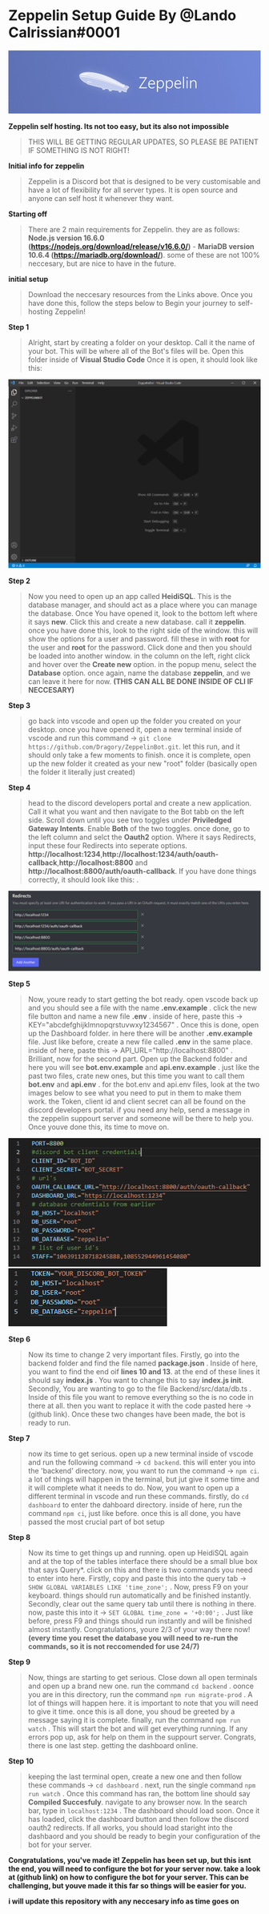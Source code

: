 # Zeppelin Setup Guide By @Lando Calrissian#0001
![Zeppelin Banner](assets/zeppelinbanner.jpg)

**Zeppelin self hosting. Its not too easy, but its also not impossible**

> THIS WILL BE GETTING REGULAR UPDATES, SO PLEASE BE PATIENT IF SOMETHING IS NOT RIGHT!

**Initial info for zeppelin**

> Zeppelin is a Discord bot that is designed to be very customisable and have a lot of flexibility for all server types. It is open source and anyone can self host it whenever they want.

**Starting off**

> There are 2 main requirements for Zeppelin. they are as follows: **Node.js version 16.6.0 (https://nodejs.org/download/release/v16.6.0/)** - **MariaDB version 10.6.4 (https://mariadb.org/download/)**. some of these are not 100% neccesary, but are nice to have in the future.

**initial setup**

> Download the neccesary resources from the Links above. Once you have done this, follow the steps below to Begin your journey to self-hosting Zeppelin!

**Step 1**

> Alright, start by creating a folder on your desktop. Call it the name of your bot. This will be where all of the Bot's files will be. Open this folder inside of **Visual Studio Code** Once it is open, it should look like this:

![vscode start](assets/image1.PNG)

**Step 2**

> Now you need to open up an app called **HeidiSQL**. This is the database manager, and should act as a place where you can manage the database. Once You have opened it, look to the bottom left where it says **new**. Click this and create a new database. call it **zeppelin**. once you have done this, look to the right side of the window. this will show the options for a user and password. fill these in with **root** for the user and **root** for the password. Click done and then you should be loaded into another window. in the column on the left, right click and hover over the **Create new** option. in the popup menu, select the **Database** option. once again, name the database **zeppelin**, and we can leave it here for now. **(THIS CAN ALL BE DONE INSIDE OF CLI IF NECCESARY)**

**Step 3**

> go back into vscode and open up the folder you created on your desktop. once you have opened it, open a new terminal inside of vscode and run this command -> ```git clone https://github.com/Dragory/ZeppelinBot.git```. let this run, and it should only take a few moments to finish. once it is complete, open up the new folder it created as your new "root" folder (basically open the folder it literally just created)

**Step 4**

> head to the discord developers portal and create a new application. Call it what you want and then navigate to the Bot tabb on the left side. Scroll down until you see two toggles under **Priviledged Gateway Intents**. Enable **Both** of the two toggles. once done, go to the left column and selct the **Oauth2** option. Where it says Redirects, input these four Redirects into seperate options. **http://localhost:1234**,**http://localhost:1234/auth/oauth-callback**,**http://localhost:8800** and **http://localhost:8800/auth/oauth-callback**. If you have done things correctly, it should look like this: .

![dev portal redirects](assets/image2.PNG)

**Step 5**

> Now, youre ready to start getting the bot ready. open vscode back up and you should see a file with the name **.env.example** . click the new file button and name a new file **.env** . inside of here, paste this -> KEY="abcdefghijklmnopqrstuvwxy1234567" . Once this is done, open up the Dashboard folder. in here there will be another **.env.example** file. Just like before, create a new file called **.env** in the same place. inside of here, paste this -> API_URL="http://localhost:8800" . Brilliant, now for the second part. Open up the Backend folder and here you will see **bot.env.example** and **api.env.example** . just like the past two files, crate new ones, but this time you want to call them **bot.env** and **api.env** . for the bot.env and api.env files, look at the two images below to see what you need to put in them to make them work. the Token, client id and client secret can all be found on the discord developers portal. if you need any help, send a message in the zeppelin suppourt server and someone will be there to help you. Once youve done this, its time to move on.

![api.env](assets/image3.PNG)
![bot.env](assets/image4.PNG)

**Step 6**

> Now its time to change 2 very important files. Firstly, go into the backend folder and find the file named **package.json** . Inside of here, you want to find the end oif **lines 10 and 13**. at the end of these lines it should say **index.js** . You want to change this to say **index.js init**. Secondly, You are wanting to go to the file Backend/src/data/db.ts . Inside of this file you want to remove everything so the is no code in there at all. then you want to replace it with the code pasted here -> (github link). Once these two changes have been made, the bot is ready to run.

**Step 7**

> now its time to get serious. open up a new terminal inside of vscode and run the following command -> ```cd backend```. this will enter you into the 'backend' directory. now, you want to run the command -> ```npm ci```. a lot of things will happen in the terminal, but jut give it some time and it will complete what it needs to do. Now, you want to open up a different terminal in vscode and run these commands. firstly, do ```cd dashboard``` to enter the dahboard directory. inside of here, run the command ```npm ci```, just like before. once this is all done, you have passed the most crucial part of bot setup

**Step 8**

> Now its time to get things up and running. open up HeidiSQL again and at the top of the tables interface there should be a small blue box that says Query*. click on this and there is two commands you need to enter into here. Firstly, copy and paste this into the query tab -> ```SHOW GLOBAL VARIABLES LIKE 'time_zone';``` . Now, press F9 on your keyboard. things should run automatically and be finished instantly. Secondly, clear out the same query tab until there is nothing in there. now, paste this into it -> ```SET GLOBAL time_zone = '+0:00';``` . Just like before, press F9 and things should run instantly and will be finished almost instantly. Congratulations, youre 2/3 of your way there now! **(every time you reset the database you will need to re-run the commands, so it is not reccomended for use 24/7)**

**Step 9**

> Now, things are starting to get serious. Close down all open terminals and open up a brand new one. run the command ```cd backend``` . oonce you are in this directory, run the command ```npm run migrate-prod``` . A lot of things will happen here. it is important to note that you will need to give it time. once this is all done, you shoud be greeted by a message saying it is complete. finally, run the command ```npm run watch``` . This will start the bot and will get everything running. If any errors pop up, ask for help on them in the suppourt server. Congrats, there is one last step. getting the dashboard online.

**Step 10**

> keeping the last terminal open, create a new one and then follow these commands -> ```cd dashboard``` . next, run the single command ```npm run watch``` . Once this command has ran, the bottom line should say **Compiled Succesfuly**. navigate to any browser now. In the search bar, type in ```localhost:1234``` . The dashboard should load soon. Once it has loaded, click the dashboard button and then follow the discord oauth2 redirects. If all works, you should load staright into the dashbaord and you should be ready to begin your configuration of the bot for your server.

**Congratulations, you've made it! Zeppelin has been set up, but this isnt the end, you will need to configure the bot for your server now. take a look at (github link) on how to configure the bot for your server. This can be challenging, but youve made it this far so things will be easier for you.**

**i will update this repository with any neccesary info as time goes on**
